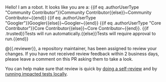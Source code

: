 Hello! I am a robot. It looks like you are a: {{if eq .authorUserType "Community Contributor"}}Community Contributor{{else}}~Community Contributor~{{end}} {{if eq .authorUserType "Googler"}}Googler{{else}}~Googler~{{end}} {{if eq .authorUserType "Core Contributor"}}Core Contributor{{else}}~Core Contributor~{{end}}. {{if .trusted}}Tests will run automatically.{{else}}Tests will require approval to run.{{end}}

@{{.reviewer}}, a repository maintainer, has been assigned to review your changes. If you have not received review feedback within 2 business days, please leave a comment on this PR asking them to take a look.

You can help make sure that review is quick by [doing a self-review](https://googlecloudplatform.github.io/magic-modules/contribute/review-pr/) and by [running impacted tests locally](https://googlecloudplatform.github.io/magic-modules/get-started/run-provider-tests/).